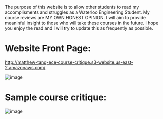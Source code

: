 The purpose of this website is to allow other students to read my accomplisments and struggles as a Waterloo Engineering Student. My course reviews are MY OWN HONEST OPINION. I will aim to provide meaninful insight to those who will take these courses in the future. I hope you
enjoy the read and I will try to update this as frequently as possible.

# Website Front Page:
http://matthew-tang-ece-course-critique.s3-website.us-east-2.amazonaws.com/

![image](https://user-images.githubusercontent.com/38430052/81444840-d5905b80-9145-11ea-8d71-1084f8fda4c1.png)

# Sample course critique:
![image](https://user-images.githubusercontent.com/38430052/104048636-8fe2d180-51b1-11eb-9134-7649022d0595.png)
